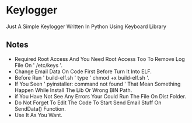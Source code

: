 # Keylogger
Just A Simple Keylogger Written In Python Using Keyboard Library

## Notes
- Required Root Access And You Need Root Access Too To Remove Log File On ' /etc/keys '.
- Change Email Data On Code First Before Turn It Into ELF.
- Before Run ' build-elf.sh ' type ' chmod +x build-elf.sh '.
- If You Seen ' pyinstaller: command not found ' That Mean Something Happen While Install The Lib Or Wrong BIN Path.
- if You Have Not See Any Errors Your Could Run The File On Dist Folder.
- Do Not Forget To Edit The Code To Start Send Email Stuff On SendData() Function.
- Use It As You Want.
